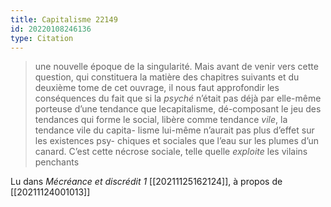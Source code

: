 ```yaml
---
title: Capitalisme 22149
id: 20220108246136
type: Citation
---
```


> une nouvelle époque de la singularité. Mais avant de venir vers cette question, qui constituera la matière des chapitres suivants et du deuxième tome de cet ouvrage, il nous faut approfondir les conséquences du fait que si la *psyché* n’était pas déjà par elle-même porteuse d’une tendance que lecapitalisme, dé-composant le jeu des tendances qui forme le social, libère comme tendance *vile*, la tendance vile du capita- lisme lui-même n’aurait pas plus d’effet sur les existences psy- chiques et sociales que l’eau sur les plumes d’un canard. C’est cette nécrose sociale, telle quelle *exploite* les vilains penchants

Lu dans *Mécréance et discrédit 1* [[20211125162124]], à propos de [[20211124001013]]